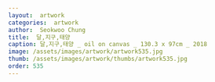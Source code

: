 ```yaml
---
layout:  artwork
categories:  artwork
author:  Seokwoo Chung
title:  달,지구,태양
caption: 달,지구,태양 _ oil on canvas _ 130.3 x 97cm _ 2018
image: /assets/images/artwork/artwork535.jpg
thumb: /assets/images/artwork/thumbs/artwork535.jpg
order: 535
---
```

